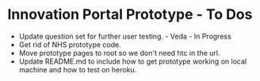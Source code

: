# Innovation Portal Prototype - To Dos

- Update question set for further user testing. - Veda - In Progress
- Get rid of NHS prototype code.
- Move prototype pages to root so we don't need htc in the url.
- Update README.md to include how to get prototype working on local machine and how to test on heroku.

